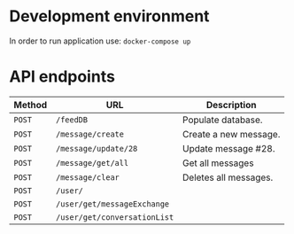 # Development environment

In order to run application use:
`docker-compose up`

# API endpoints

| Method | URL                          | Description           |
| ------ | ---------------------------- | --------------------- |
| `POST` | `/feedDB`                    | Populate database.    |
| `POST` | `/message/create`            | Create a new message. |
| `POST` | `/message/update/28`         | Update message #28.   |
| `POST` | `/message/get/all`           | Get all messages      |
| `POST` | `/message/clear`             | Deletes all messages. |
| `POST` | `/user/`                     |                       |
| `POST` | `/user/get/messageExchange`  |                       |
| `POST` | `/user/get/conversationList` |                       |
